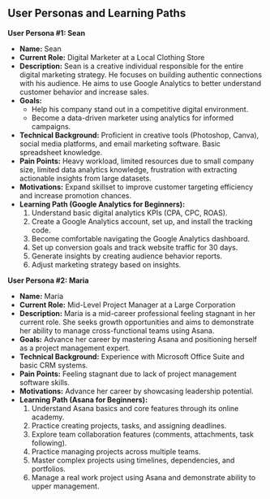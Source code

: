 ## User Personas and Learning Paths

**User Persona #1: Sean**

- **Name:** Sean
- **Current Role:** Digital Marketer at a Local Clothing Store
- **Description:** Sean is a creative individual responsible for the entire digital marketing strategy. He focuses on building authentic connections with his audience. He aims to use Google Analytics to better understand customer behavior and increase sales.
- **Goals:**
  - Help his company stand out in a competitive digital environment.
  - Become a data-driven marketer using analytics for informed campaigns.
- **Technical Background:** Proficient in creative tools (Photoshop, Canva), social media platforms, and email marketing software. Basic spreadsheet knowledge.
- **Pain Points:** Heavy workload, limited resources due to small company size, limited data analytics knowledge, frustration with extracting actionable insights from large datasets.
- **Motivations:** Expand skillset to improve customer targeting efficiency and increase promotion chances.
- **Learning Path (Google Analytics for Beginners):**
  1.  Understand basic digital analytics KPIs (CPA, CPC, ROAS).
  2.  Create a Google Analytics account, set up, and install the tracking code.
  3.  Become comfortable navigating the Google Analytics dashboard.
  4.  Set up conversion goals and track website traffic for 30 days.
  5.  Generate insights by creating audience behavior reports.
  6.  Adjust marketing strategy based on insights.

**User Persona #2: Maria**

- **Name:** Maria
- **Current Role:** Mid-Level Project Manager at a Large Corporation
- **Description:** Maria is a mid-career professional feeling stagnant in her current role. She seeks growth opportunities and aims to demonstrate her ability to manage cross-functional teams using Asana.
- **Goals:** Advance her career by mastering Asana and positioning herself as a project management expert.
- **Technical Background:** Experience with Microsoft Office Suite and basic CRM systems.
- **Pain Points:** Feeling stagnant due to lack of project management software skills.
- **Motivations:** Advance her career by showcasing leadership potential.
- **Learning Path (Asana for Beginners):**
  1.  Understand Asana basics and core features through its online academy.
  2.  Practice creating projects, tasks, and assigning deadlines.
  3.  Explore team collaboration features (comments, attachments, task following).
  4.  Practice managing projects across multiple teams.
  5.  Master complex projects using timelines, dependencies, and portfolios.
  6.  Manage a real work project using Asana and demonstrate ability to upper management.
